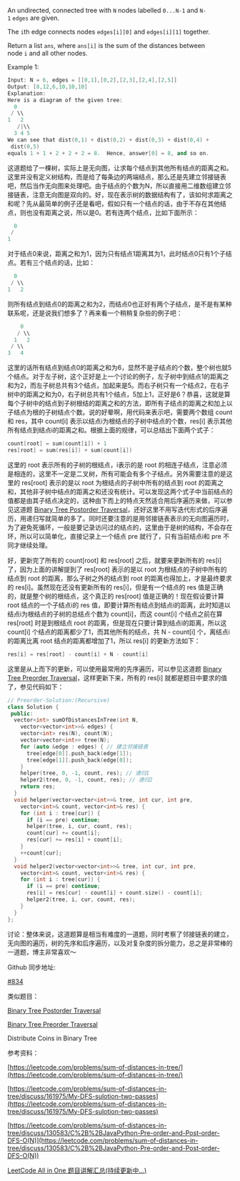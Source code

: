 An undirected, connected tree with `N` nodes labelled `0...N-1` and `N-1` `edges` are given.

The `i`th edge connects nodes `edges[i][0]` and `edges[i][1]` together.

Return a list `ans`, where `ans[i]` is the sum of the distances between node `i` and all other nodes.

Example 1:

```cpp
Input: N = 6, edges = [[0,1],[0,2],[2,3],[2,4],[2,5]]
Output: [8,12,6,10,10,10]
Explanation:
Here is a diagram of the given tree:
  0
 / \\
1   2
   /|\\
  3 4 5
We can see that dist(0,1) + dist(0,2) + dist(0,3) + dist(0,4) +
 dist(0,5)
equals 1 + 1 + 2 + 2 + 2 = 8.  Hence, answer[0] = 8, and so on.
```

这道题给了一棵树，实际上是无向图，让求每个结点到其他所有结点的距离之和。这里并没有定义树结构，而是给了每条边的两端结点，那么还是先建立邻接链表吧，然后当作无向图来处理吧。由于结点的个数为N，所以直接用二维数组建立邻接链表，注意无向图是双向的。好，现在表示树的数据结构有了，该如何求距离之和呢？先从最简单的例子还是看吧，假如只有一个结点的话，由于不存在其他结点，则也没有距离之说，所以是0。若有连两个结点，比如下面所示：

```cpp
  0
 / 
1
```

对于结点0来说，距离之和为1，因为只有结点1距离其为1，此时结点0只有1个子结点。若有三个结点的话，比如：

```cpp
  0
 / \\
1   2
```

则所有结点到结点0的距离之和为2，而结点0也正好有两个子结点，是不是有某种联系呢，还是说我们想多了？再来看一个稍稍复杂些的例子吧：

```cpp
    0
   / \\
  1   2
 / \\
3   4
```

这里的话所有结点到结点0的距离之和为6，显然不是子结点的个数，整个树也就5个结点。对于左子树，这个正好是上一个讨论的例子，左子树中到结点1的距离之和为2，而左子树总共有3个结点，加起来是5。而右子树只有一个结点2，在右子树中的距离之和为0，右子树总共有1个结点，5加上1，正好是6？恭喜，这就是算每个子树中的结点到子树根结的距离之和的方法，即所有子结点的距离之和加上以子结点为根的子树结点个数。说的好晕啊，用代码来表示吧，需要两个数组 count 和 res，其中 count[i] 表示以结点i为根结点的子树中结点的个数，res[i] 表示其他所有结点到结点i的距离之和。根据上面的规律，可以总结出下面两个式子：

```cpp
count[root] = sum(count[i]) + 1
res[root] = sum(res[i]) + sum(count[i])
```

这里的 root 表示所有的子树的根结点，i表示的是 root 的相连子结点，注意必须是相连的，这里不一定是二叉树，所有可能会有多个子结点。另外需要注意的是这里的 res[root] 表示的是以 root 为根结点的子树中所有的结点到 root 的距离之和，其他非子树中结点的距离之和还没有统计。可以发现这两个式子中当前结点的值都是由其子结点决定的，这种由下而上的特点天然适合用后序遍历来做，可以参见这道题 [Binary Tree Postorder Traversal](http://www.cnblogs.com/grandyang/p/4251757.html)，还好这里不用写迭代形式的后序遍历，用递归写就简单的多了。同时还要注意的是用邻接链表表示的无向图遍历时，为了避免死循环，一般是要记录访问过的结点的，这里由于是树的结构，不会存在环，所以可以简单化，直接记录上一个结点 pre 就行了，只有当前结点i和 pre 不同才继续处理。

好，更新完了所有的 count[root] 和 res[root] 之后，就要来更新所有的 res[i] 了，因为上面的讲解提到了 res[root] 表示的是以 root 为根结点的子树中所有的结点到 root 的距离，那么子树之外的结点到 root 的距离也得加上，才是最终要求的 res[i]。虽然现在还没有更新所有的 res[i]，但是有一个结点的 res 值是正确的，就是整个树的根结点，这个真正的 res[root] 值是正确的！现在假设要计算 root 结点的一个子结点i的 res 值，即要计算所有结点到结点i的距离，此时知道以结点i为根结点的子树的总结点个数为 count[i]，而这 count[i] 个结点之前在算 res[root] 时是到根结点 root 的距离，但是现在只要计算到结点i的距离，所以这 count[i] 个结点的距离都少了1，而其他所有的结点，共 N - count[i] 个，离结点i的距离比离 root 结点的距离都增加了1，所以 res[i] 的更新方法如下：

```cpp
res[i] = res[root] - count[i] + N - count[i]
```

这里是从上而下的更新，可以使用最常用的先序遍历，可以参见这道题 [Binary Tree Preorder Traversal](http://www.cnblogs.com/grandyang/p/4146981.html)，这样更新下来，所有的 res[i] 就都是题目中要求的值了，参见代码如下：

```cpp
// Preorder-Solution:(Recursive)
class Solution {
 public:
  vector<int> sumOfDistancesInTree(int N,
    vector<vector<int>>& edges) {
    vector<int> res(N), count(N);
    vector<vector<int>> tree(N);
    for (auto &edge : edges) { // 建立邻接链表
      tree[edge[0]].push_back(edge[1]);
      tree[edge[1]].push_back(edge[0]);
    }
    helper(tree, 0, -1, count, res); // 递归1
    helper2(tree, 0, -1, count, res); // 递归2
    return res;
  }
  void helper(vector<vector<int>>& tree, int cur, int pre,
    vector<int>& count, vector<int>& res) {
    for (int i : tree[cur]) {
      if (i == pre) continue;
      helper(tree, i, cur, count, res);
      count[cur] += count[i];
      res[cur] += res[i] + count[i];
    }
    ++count[cur];
  }
  void helper2(vector<vector<int>>& tree, int cur, int pre,
    vector<int>& count, vector<int>& res) {
    for (int i : tree[cur]) {
      if (i == pre) continue;
      res[i] = res[cur] - count[i] + count.size() - count[i];
      helper2(tree, i, cur, count, res);
    }
  }
};
```

讨论：整体来说，这道题算是相当有难度的一道题，同时考察了邻接链表的建立，无向图的遍历，树的先序和后序遍历，以及对复杂度的拆分能力，总之是非常棒的一道题，博主非常喜欢～

Github 同步地址:

[#834](https://github.com/grandyang/leetcode/issues/834)

类似题目：

[Binary Tree Postorder Traversal](http://www.cnblogs.com/grandyang/p/4251757.html)

[Binary Tree Preorder Traversal](http://www.cnblogs.com/grandyang/p/4146981.html)

Distribute Coins in Binary Tree

参考资料：

[https://leetcode.com/problems/sum-of-distances-in-tree/](https://leetcode.com/problems/sum-of-distances-in-tree/)

[https://leetcode.com/problems/sum-of-distances-in-tree/discuss/161975/My-DFS-sulotion-two-passes](https://leetcode.com/problems/sum-of-distances-in-tree/discuss/161975/My-DFS-sulotion-two-passes)

[](https://leetcode.com/problems/sum-of-distances-in-tree/discuss/130583/C%2B%2BJavaPython-Pre-order-and-Post-order-DFS-O(N))[https://leetcode.com/problems/sum-of-distances-in-tree/discuss/130583/C%2B%2BJavaPython-Pre-order-and-Post-order-DFS-O(N)](https://leetcode.com/problems/sum-of-distances-in-tree/discuss/130583/C%2B%2BJavaPython-Pre-order-and-Post-order-DFS-O(N))

[LeetCode All in One 题目讲解汇总(持续更新中...)](https://www.cnblogs.com/grandyang/p/4606334.html)